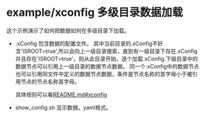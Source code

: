 # example/xconfig 多级目录数据加载

这个示例演示了如何把数据如何在多级目录下加载。

- .xConfig
    包含数据的配置文件。
    其中当前目录的.xConfig不好含'ISROOT=true',所以会向上一级目录搜索，直到有一级目录下存在.xConfig并且存在'ISROOT=true'，则从此目录开始，逐个加载.xConfig.下级目录中的数据节点可以引用上一级目录的数据节点数据。
    同一个.xConfig中的数据节点也可以引用同文件中定义的数据节点数据，条件是节点名称的首字母小于被引用节点的节点名称首字母。

    具体规则可以看[README.md#xconfig](../../../../README.md#xconfig)

- show_config.sh
    显示数据。yaml格式。

